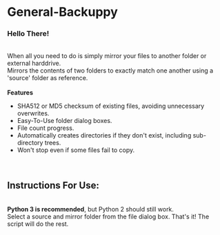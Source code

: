 # General-Backuppy
### Hello There!
<br>
When all you need to do is simply mirror your files to another folder or external harddrive. 
<br>
Mirrors the contents of two folders to exactly match one another using a 'source' folder as reference. 
<br>
<br>
<b>Features</b>

  * SHA512 or MD5 checksum of existing files, avoiding unnecessary overwrites.
  * Easy-To-Use folder dialog boxes.
  * File count progress.
  * Automatically creates directories if they don't exist, including sub-directory trees.
  * Won't stop even if some files fail to copy.
<br>
<h2>Instructions For Use:</h2>
<br>
<b>Python 3 is recommended</b>, but Python 2 should still work.
<br>
Select a source and mirror folder from the file dialog box. That's it! The script will do the rest.
<br>

